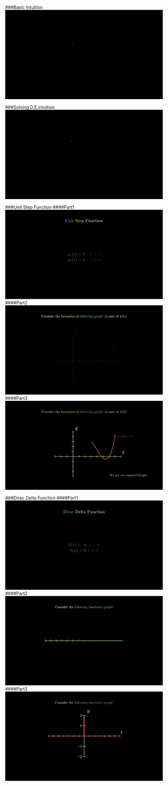 ###Basic Intuition
![GIF1](gifs/basicIntuition.gif)

###Solving D.E.intuition
![GIF2](gifs/solvingDEintuition.gif)

###Unit Step Function
####Part1
![GIF3](gifs/unitStepFunction.gif)
####Part2
![GIF4](gifs/UnitStepFunctionExample.gif)
####Part3
![GIF5](gifs/LtransformUnitStepFunction.gif)

###Dirac Delta Function
####Part1
![GIF6](gifs/DiracFunction.gif)
####Part2
![GIF7](gifs/DiracFunctionFormation.gif)
####Part3
![GIF8](gifs/LtransformDiracFunction.gif)
